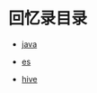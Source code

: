 # 回忆录目录

- [java](https://github.com/Whojohn/learn/tree/master/docs/java)

- [es](https://github.com/Whojohn/learn/tree/master/docs/es)


- [hive](https://github.com/Whojohn/learn/tree/master/docs/hive)